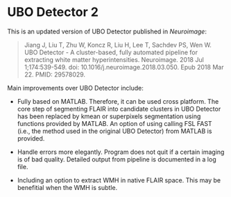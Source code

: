# UBO Detector 2
This is an updated version of UBO Detector published in *Neuroimage*:

>Jiang J, Liu T, Zhu W, Koncz R, Liu H, Lee T, Sachdev PS, Wen W. UBO Detector - A cluster-based, fully automated pipeline for extracting white matter hyperintensities. Neuroimage. 2018 Jul 1;174:539-549. doi: 10.1016/j.neuroimage.2018.03.050. Epub 2018 Mar 22. PMID: 29578029.


Main improvements over UBO Detector include:

- Fully based on MATLAB. Therefore, it can be used cross platform. The core step of segmenting FLAIR into candidate clusters in UBO Detector has been replaced by kmean or superpixels segmentation using functions provided by MATLAB. An option of using calling FSL FAST (i.e., the method used in the original UBO Detector) from MATLAB is provided.

- Handle errors more elegantly. Program does not quit if a certain imaging is of bad quality. Detailed output from pipeline is documented in a log file.

- Including an option to extract WMH in native FLAIR space. This may be benefitial when the WMH is subtle.
